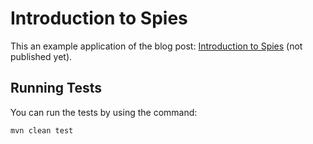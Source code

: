 # Introduction to Spies

This an example application of the blog post: [Introduction to Spies](https://www.petrikainulainen.net/programming/testing/introduction-to-spies/) (not published yet).

## Running Tests

You can run the tests by using the command:

    mvn clean test
